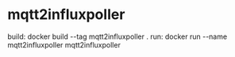 # mqtt2influxpoller
build:
 docker build --tag mqtt2influxpoller .
run:
 docker run  --name mqtt2influxpoller mqtt2influxpoller
